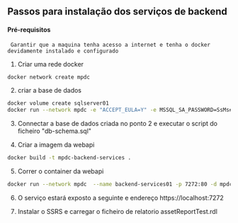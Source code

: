 ## Passos para instalação dos serviços de backend

#### Pré-requisitos
     Garantir que a maquina tenha acesso a internet e tenha o docker devidamente instalado e configurado

1. Criar uma rede docker
  ```sh
  docker network create mpdc
  ```

2. criar a base de dados
  ```sh
  docker volume create sqlserver01
  docker run --network mpdc -e "ACCEPT_EULA=Y" -e MSSQL_SA_PASSWORD=SsMs#P@ssw0rd2023!  --name sqlserver01 -v sqlserver01:/var/opt/mssql -p 1533:1433  -d mcr.microsoft.com/mssql/server:2022-latest
  ```

3. Connectar a base de dados criada no ponto 2 e executar o script do ficheiro "db-schema.sql"


4. Criar a imagem da webapi
  ```sh
  docker build -t mpdc-backend-services .
  ```

5. Correr o container da webapi
  ```sh
  docker run --network mpdc  --name backend-services01 -p 7272:80 -d mpdc-backend-services:latest
  ```

6. O serviço estará exposto a seguinte e endereço https://localhost:7272

7. Instalar o SSRS e carregar o ficheiro de relatorio assetReportTest.rdl
